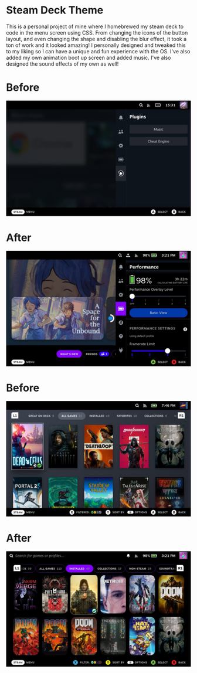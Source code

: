 # Steam Deck Theme
This is a personal project of mine where I homebrewed my steam deck to code in the menu screen using CSS. From changing the icons of the button layout, and even changing the shape and disabling the blur effect, it took a ton of work and it looked amazing! I personally designed and tweaked this to my liking so I can have a unique and fun experience with the OS. I've also added my own animation boot up screen and added music. I've also designed the sound effects of my own as well!

# Before

![This is an image](/Screenshots/Default.jpg)

# After

![This is an image](/Screenshots/Custom.jpg)

# Before

![This is an image](/Screenshots/DefaultLibrary.jpg)

# After

![This is an image](/Screenshots/LibraryC.jpg)
